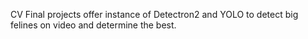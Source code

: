 CV Final projects offer instance of Detectron2 and YOLO to detect big felines on video and determine the best.
